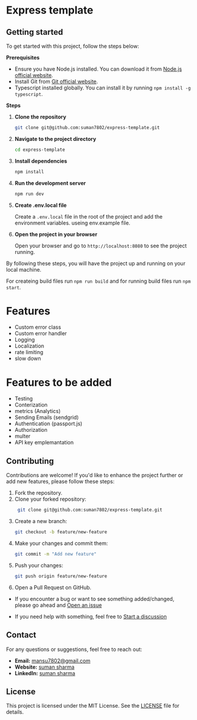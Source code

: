 # Express template

## **Getting started**

To get started with this project, follow the steps below:

**Prerequisites**

- Ensure you have Node.js installed. You can download it from [Node.js official website](https://nodejs.org/).
- Install Git from [Git official website](https://git-scm.com/).
- Typescript installed globally. You can install it by running `npm install -g typescript`.

**Steps**

1. **Clone the repository**

    ```bash
    git clone git@github.com:suman7802/express-template.git
    ```

2. **Navigate to the project directory**

    ```bash
    cd express-template
    ```

3. **Install dependencies**

    ```bash
    npm install
    ```

4. **Run the development server**

    ```bash
    npm run dev
    ```

5. **Create .env.local file**

    Create a `.env.local` file in the root of the project and add the environment variables. useing env.example file.

6. **Open the project in your browser**

    Open your browser and go to `http://localhost:8080` to see the project running.

By following these steps, you will have the project up and running on your local machine.

For createing build files run `npm run build` and for running build files run `npm start`.

# **Features**

- Custom error class
- Custom error handler
- Logging
- Localization
- rate limiting
- slow down

# Features to be added

- Testing
- Conterization
- metrics (Analytics)
- Sending Emails (sendgrid)
- Authentication (passport.js)
- Authorization
- multer
- API key emplemantation

## Contributing

Contributions are welcome! If you'd like to enhance the project further or add new features, please follow these steps:

1. Fork the repository.
2. Clone your forked repository:
    ```bash
     git clone git@github.com:suman7802/express-template.git
    ```
3. Create a new branch:
    ```bash
    git checkout -b feature/new-feature
    ```
4. Make your changes and commit them:
    ```bash
    git commit -m "Add new feature"
    ```
5. Push your changes:
    ```bash
    git push origin feature/new-feature
    ```
6. Open a Pull Request on GitHub.

- If you encounter a bug or want to see something added/changed, please go ahead and [Open an issue](https://github.com/suman7802/ExpressTemplate/issues/new/choose)

- If you need help with something, feel free to [Start a discussion](https://github.com/suman7802/ExpressTemplate/discussions/new/choose)

## Contact

For any questions or suggestions, feel free to reach out:

- **Email:** [mansu7802@gmail.com](mailto:mansu7802@gmail.com)
- **Website:** [suman sharma](https://sumansharma.me)
- **LinkedIn:** [suman sharma](https://www.linkedin.com/in/suman7802)

## License

This project is licensed under the MIT License. See the [LICENSE](LICENSE) file for details.
